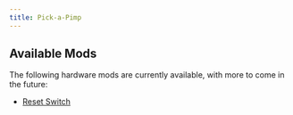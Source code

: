 ```yaml
---
title: Pick-a-Pimp
---
```


## Available Mods

The following hardware mods are currently available, with more to come in the future:

<!--- [WebHDX\'s SD-RST Board](sdrst)-->
- [Reset Switch](reset)
<!--- [SD Card Slot](sdcard)-->